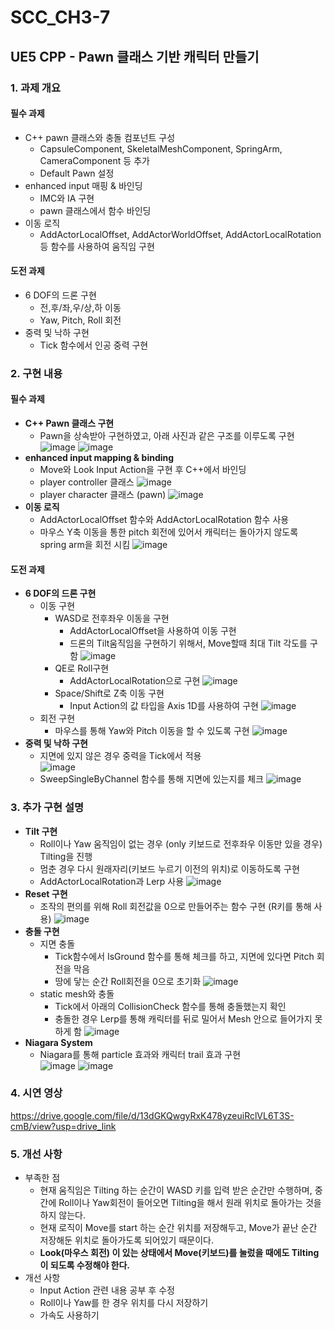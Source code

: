 # SCC_CH3-7
## UE5 CPP - Pawn 클래스 기반 캐릭터 만들기
### 1. 과제 개요
#### 필수 과제
* C++ pawn 클래스와 충돌 컴포넌트 구성
  * CapsuleComponent, SkeletalMeshComponent, SpringArm, CameraComponent 등 추가
  * Default Pawn 설정
* enhanced input 매핑 & 바인딩
  * IMC와 IA 구현
  * pawn 클래스에서 함수 바인딩
* 이동 로직
  * AddActorLocalOffset, AddActorWorldOffset, AddActorLocalRotation 등 함수를 사용하여 움직임 구현
#### 도전 과제
* 6 DOF의 드론 구현
  * 전,후/좌,우/상,하 이동
  * Yaw, Pitch, Roll 회전
* 중력 및 낙하 구현
  * Tick 함수에서 인공 중력 구현

### 2. 구현 내용
#### 필수 과제
* **C++ Pawn 클래스 구현** 
  * Pawn을 상속받아 구현하였고, 아래 사진과 같은 구조를 이루도록 구현 <br/>
   ![image](https://github.com/user-attachments/assets/eeb9076e-8e88-4c3b-931f-b06c501c892c)
   ![image](https://github.com/user-attachments/assets/4050c036-b2b9-400c-a1d9-455b2ec52d94)
* **enhanced input mapping & binding**
  * Move와 Look Input Action을 구현 후 C++에서 바인딩
  * player controller 클래스
   ![image](https://github.com/user-attachments/assets/c23ea3aa-3f2f-47fe-b260-4f3bd935ac86)
  * player character 클래스 (pawn)
    ![image](https://github.com/user-attachments/assets/3499819c-80b8-44b2-811e-1b4c2abc9d35)    
* **이동 로직**
  * AddActorLocalOffset 함수와 AddActorLocalRotation 함수 사용
  * 마우스 Y축 이동을 통한 pitch 회전에 있어서 캐릭터는 돌아가지 않도록 spring arm을 회전 시킴
    ![image](https://github.com/user-attachments/assets/38a8b802-4807-4bb7-8a46-eb7b83274f0f)

#### 도전 과제
* **6 DOF의 드론 구현**
  * 이동 구현
    * WASD로 전후좌우 이동을 구현
      * AddActorLocalOffset을 사용하여 이동 구현
      * 드론의 Tilt움직임을 구현하기 위해서, Move할때 최대 Tilt 각도를 구함
      ![image](https://github.com/user-attachments/assets/3768d07f-82c5-471a-8fd3-10af5d5aee98)
    * QE로 Roll구현
      * AddActorLocalRotation으로 구현
      ![image](https://github.com/user-attachments/assets/5eee1c6f-820a-4cd4-b136-2b2d90d5fa46)
    * Space/Shift로 Z축 이동 구현
      * Input Action의 값 타입을 Axis 1D를 사용하여 구현
      ![image](https://github.com/user-attachments/assets/4911befd-0706-4e66-8da6-d36155e0095e)
  * 회전 구현
    * 마우스를 통해 Yaw와 Pitch 이동을 할 수 있도록 구현
      ![image](https://github.com/user-attachments/assets/f34dfe57-2ba5-44d6-b6ac-29c1268d2163)
* **중력 및 낙하 구현**
  * 지면에 있지 않은 경우 중력을 Tick에서 적용<br/>
  ![image](https://github.com/user-attachments/assets/fdf7aaa5-378d-4ada-9f69-03642cfdd11b)
  * SweepSingleByChannel 함수를 통해 지면에 있는지를 체크
  ![image](https://github.com/user-attachments/assets/7b168a45-c1d1-4fbe-a661-8bc6cb660dfd)

### 3. 추가 구현 설명
* **Tilt 구현**
  * Roll이나 Yaw 움직임이 없는 경우 (only 키보드로 전후좌우 이동만 있을 경우) Tilting을 진행
  * 멈춘 경우 다시 원래자리(키보드 누르기 이전의 위치)로 이동하도록 구현
  * AddActorLocalRotation과 Lerp 사용
  ![image](https://github.com/user-attachments/assets/f0d63d8f-e13b-47ea-a6b1-099054956ca9)
* **Reset 구현**
   * 조작의 편의를 위해 Roll 회전값을 0으로 만들어주는 함수 구현 (R키를 통해 사용)
    ![image](https://github.com/user-attachments/assets/8af3613b-5c6b-49a0-bdcc-98eff686bbda)
* **충돌 구현**
  * 지면 충돌
    * Tick함수에서 IsGround 함수를 통해 체크를 하고, 지면에 있다면 Pitch 회전을 막음
    * 땅에 닿는 순간 Roll회전을 0으로 초기화
  ![image](https://github.com/user-attachments/assets/8664f1da-bafd-44ad-8b1d-90098d57ff8c)
  * static mesh와 충돌
    * Tick에서 아래의 CollisionCheck 함수를 통해 충돌했는지 확인
    * 충돌한 경우 Lerp를 통해 캐릭터를 뒤로 밀어서 Mesh 안으로 들어가지 못하게 함
    ![image](https://github.com/user-attachments/assets/6b4c13f6-5abd-4d93-8260-5048bfad99aa)
* **Niagara System**
  * Niagara를 통해 particle 효과와 캐릭터 trail 효과 구현 <br/>
   ![image](https://github.com/user-attachments/assets/4051e0bc-47d9-45fb-8250-b7c768981454)
   ![image](https://github.com/user-attachments/assets/d298164e-b5da-4817-b635-6163df8a417a)

### 4. 시연 영상
https://drive.google.com/file/d/13dGKQwgyRxK478yzeuiRclVL6T3S-cmB/view?usp=drive_link

### 5. 개선 사항
* 부족한 점
  * 현재 움직임은 Tilting 하는 순간이 WASD 키를 입력 받은 순간만 수행하며, 중간에 Roll이나 Yaw회전이 들어오면 Tilting을 해서 원래 위치로 돌아가는 것을 하지 않는다.
  * 현재 로직이 Move를 start 하는 순간 위치를 저장해두고, Move가 끝난 순간 저장해둔 위치로 돌아가도록 되어있기 때문이다.
  * **Look(마우스 회전) 이 있는 상태에서 Move(키보드)를 눌렀을 때에도 Tilting이 되도록 수정해야 한다.**
* 개선 사항
  * Input Action 관련 내용 공부 후 수정
  * Roll이나 Yaw를 한 경우 위치를 다시 저장하기
  * 가속도 사용하기
